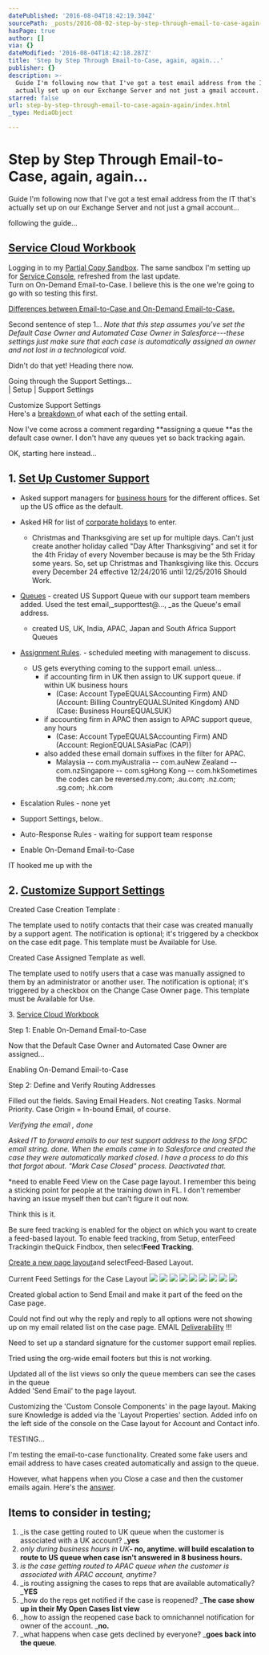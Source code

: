 ```yaml
---
datePublished: '2016-08-04T18:42:19.304Z'
sourcePath: _posts/2016-08-02-step-by-step-through-email-to-case-again-again.md
hasPage: true
author: []
via: {}
dateModified: '2016-08-04T18:42:18.287Z'
title: 'Step by Step Through Email-to-Case, again, again...'
publisher: {}
description: >-
  Guide I'm following now that I've got a test email address from the IT that's
  actually set up on our Exchange Server and not just a gmail account...
starred: false
url: step-by-step-through-email-to-case-again-again/index.html
_type: MediaObject

---
```

# Step by Step Through Email-to-Case, again, again...

Guide I'm following now that I've got a test email address from the IT that's actually set up on our Exchange Server and not just a gmail account...

following the guide...

## [Service Cloud Workbook][0]

Logging in to my [Partial Copy Sandbox][1]. The same sandbox I'm setting up for [Service Console][2], refreshed from the last update.   
Turn on On-Demand Email-to-Case. I believe this is the one we're going to go with so testing this first.

[Differences between Email-to-Case and On-Demand Email-to-Case.][3]

Second sentence of step 1... _Note that this step assumes you've set the Default Case Owner and Automated Case Owner in Salesforce---these settings just make sure that each case is automatically assigned an owner and not lost in a technological void._

Didn't do that yet! Heading there now.

Going through the Support Settings...  
| Setup | Support Settings

Customize Support Settings  
Here's a [breakdown ][4]of what each of the setting entail.

Now I've come across a comment regarding **assigning a queue **as the default case owner. I don't have any queues yet so back tracking again.

OK, starting here instead...

## 1\. [Set Up Customer Support][5]

* Asked support managers for [business hours][6] for the different offices. Set up the US office as the default.
* Asked HR for list of [corporate holidays][7] to enter.
  * Christmas and Thanksgiving are set up for multiple days. Can't just create another holiday called "Day After Thanksgiving" and set it for the 4th Friday of every November because is may be the 5th Friday some years. So, set up Christmas and Thanksgiving like this. Occurs every December 24 effective 12/24/2016 until 12/25/2016 Should Work.
* [Queues][8] - created US Support Queue with our support team members added. Used the test email,_supporttest@..., _as the Queue's email address.
  * created US, UK, India, APAC, Japan and South Africa Support Queues

* [Assignment Rules][9]. - scheduled meeting with management to discuss.
  * US gets everything coming to the support email. unless...
    * if accounting firm in UK then assign to UK support queue. if within UK business hours
      * (Case: Account TypeEQUALSAccounting Firm) AND (Account: Billing CountryEQUALSUnited Kingdom) AND (Case: Business HoursEQUALSUK)
    * if accounting firm in APAC then assign to APAC support queue, any hours
      * (Case: Account TypeEQUALSAccounting Firm) AND (Account: RegionEQUALSAsiaPac (CAP))
    * also added these email domain suffixes in the filter for APAC.
      * Malaysia -- com.myAustralia -- com.auNew Zealand -- com.nzSingapore -- com.sgHong Kong -- com.hkSometimes the codes can be reversed.my.com; .au.com; .nz.com; .sg.com; .hk.com
* Escalation Rules - none yet
* Support Settings, below..
* Auto-Response Rules - waiting for support team response
* Enable On-Demand Email-to-Case

IT hooked me up with the

## 2\. [Customize Support Settings][10]

Created Case Creation Template :

The template used to notify contacts that their case was created manually by a support agent. The notification is optional; it's triggered by a checkbox on the case edit page. This template must be Available for Use.

Created Case Assigned Template as well.

The template used to notify users that a case was manually assigned to them by an administrator or another user. The notification is optional; it's triggered by a checkbox on the Change Case Owner page. This template must be Available for Use.

3\. [Service Cloud Workbook][0]

Step 1: Enable On-Demand Email-to-Case

Now that the Default Case Owner and Automated Case Owner are assigned...

Enabling On-Demand Email-to-Case

Step 2: Define and Verify Routing Addresses

Filled out the fields. Saving Email Headers. Not creating Tasks. Normal Priority. Case Origin = In-bound Email, of course.

_Verifying the email , done_

_Asked IT to forward emails to our test support address to the long SFDC email string. done. When the emails came in to Salesforce and created the case they were automatically marked closed. I have a process to do this that forgot about. "Mark Case Closed" process. Deactivated that._

\*need to enable Feed View on the Case page layout. I remember this being a sticking point for people at the training down in FL. I don't remember having an issue myself then but can't figure it out now.

Think this is it.

Be sure feed tracking is enabled for the object on which you want to create a feed-based layout. To enable feed tracking, from Setup, enterFeed Trackingin theQuick Findbox, then select**Feed Tracking**.

[Create a new page layout][11]and selectFeed-Based Layout.

Current Feed Settings for the Case Layout
![](https://the-grid-user-content.s3-us-west-2.amazonaws.com/ec481da5-4e73-49a6-b9e1-196f397f36f4.png)
![](https://the-grid-user-content.s3-us-west-2.amazonaws.com/efe98064-029d-4f8a-9cdc-63e65628c093.png)
![](https://the-grid-user-content.s3-us-west-2.amazonaws.com/7f8d4412-59bf-4219-9ab3-8ac002411d74.png)
![](https://the-grid-user-content.s3-us-west-2.amazonaws.com/394dc3de-7c53-4e6c-bb21-a3f70d4800b0.png)
![](https://the-grid-user-content.s3-us-west-2.amazonaws.com/62269564-e854-43cd-a01e-dc3bce588ec9.png)
![](https://the-grid-user-content.s3-us-west-2.amazonaws.com/27f0efa1-7061-4b76-8553-ded05cf40d0c.png)
![](https://the-grid-user-content.s3-us-west-2.amazonaws.com/1c360d28-7cde-4b7c-9acf-553ae77ab610.png)
![](https://the-grid-user-content.s3-us-west-2.amazonaws.com/9e701714-edb1-433c-9c4c-73c790ad163d.png)
![](https://the-grid-user-content.s3-us-west-2.amazonaws.com/fc700a8c-821c-4316-9d36-eaff3ceeaf56.png)

Created global action to Send Email and make it part of the feed on the Case page.

Could not find out why the reply and reply to all options were not showing up on my email related list on the case page. EMAIL [Deliverability][12] !!!

Need to set up a standard signature for the customer support email replies.

Tried using the org-wide email footers but this is not working.

Updated all of the list views so only the queue members can see the cases in the queue   
Added 'Send Email' to the page layout.

Customizing the 'Custom Console Components' in the page layout. Making sure Knowledge is added via the 'Layout Properties' section. Added info on the left side of the console on the Case layout for Account and Contact info.

TESTING...

I'm testing the email-to-case functionality. Created some fake users and email address to have cases created automatically and assign to the queue.

However, what happens when you Close a case and then the customer emails again. Here's the [answer][13].

## Items to consider in testing;

1. _is the case getting routed to UK queue when the customer is associated with a UK account? _**yes**
  1. _only during business hours in UK_**- no, anytime. will build escalation to route to US queue when case isn't answered in 8 business hours.**
2. _is the case getting routed to APAC queue when the customer is associated with APAC account, anytime?_
3. _is routing assigning the cases to reps that are available automatically? _**YES**
4. _how do the reps get notified if the case is reopened? _**The case show up in their My Open Cases list view**
5. _how to assign the reopened case back to omnichannel notification for owner of the account. _**no.**
6. _what happens when case gets declined by everyone? _**goes back into the queue**.

[0]: https://developer.salesforce.com/docs/atlas.en-us.200.0.workbook_service_cloud.meta/workbook_service_cloud/service2_step1.htm
[1]: https://help.salesforce.com/apex/HTViewHelpDoc?id=create_test_instance.htm
[2]: http://sfdclrh.blogspot.com/2016/06/setting-up-service-console-on.html
[3]: https://help.salesforce.com/apex/HTViewHelpDoc?id=customizesupport_email.htm
[4]: http://help.salesforce.com/apex/HTViewHelpDoc?id=customize_supportrules.htm
[5]: http://help.salesforce.com/apex/HTViewHelpDoc?id=admin_supportsetup.htm&language=en_US
[6]: http://help.salesforce.com/apex/HTViewHelpDoc?id=customize_supporthours.htm&language=en_US
[7]: http://help.salesforce.com/apex/HTViewHelpDoc?id=customizesupport_holidays.htm&language=en_US
[8]: http://help.salesforce.com/apex/HTViewHelpDoc?id=setting_up_queues.htm&language=en_US
[9]: http://help.salesforce.com/apex/HTViewHelpDoc?id=creating_assignment_rules.htm&language=en_US
[10]: https://www.blogger.com/
[11]: https://help.salesforce.com/apex/HTViewHelpDoc?id=customize_layoutcreate.htm&language=en_US "With the enhanced page layout editor, you can tailor record page layouts to the needs of your users. Add, remove, or reorder actions, buttons, fields, and sections on a record’s detail page."
[12]: https://developer.salesforce.com/forums/?id=906F0000000AaIFIA0
[13]: https://help.salesforce.com/apex/HTViewSolution?id=000220076&language=en_US